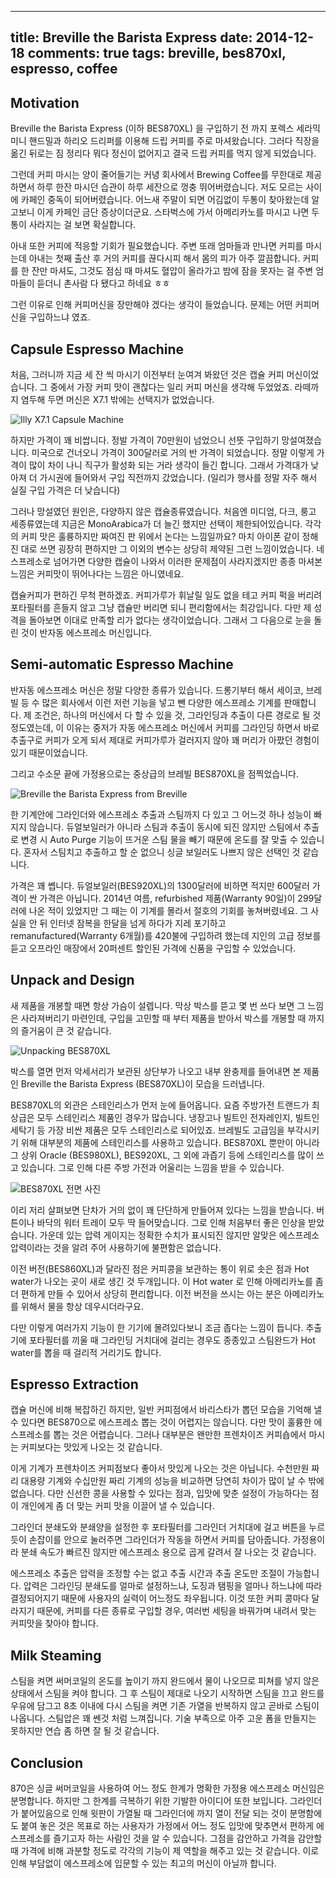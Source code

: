 ----
title: Breville the Barista Express
date: 2014-12-18
comments: true
tags: breville, bes870xl, espresso, coffee
----

## Motivation

Breville the Barista Express (이하 BES870XL) 을 구입하기 전 까지 포렉스 세라믹 미니 핸드밀과 하리오 드리퍼를 이용해 드립 커피를 주로 마셔왔습니다.
그러다 직장을 옮긴 뒤로는 짐 정리다 뭐다 정신이 없어지고 결국 드립 커피를 먹지 않게 되었습니다.

그런데 커피 마시는 양이 줄어들기는 커녕 회사에서 Brewing Coffee를 무한대로 제공하면서 하루 한잔 마시던 습관이 하루 세잔으로 껑충 뛰어버렸습니다.
저도 모르는 사이에 카페인 중독이 되어버렸습니다.
어느새 주말이 되면 어김없이 두통이 찾아왔는데 알고보니 이게 카페인 금단 증상이더군요.
스타벅스에 가서 아메리카노를 마시고 나면 두통이 사라지는 걸 보면 확실합니다.

아내 또한 커피에 적응할 기회가 필요했습니다.
주변 또래 엄마들과 만나면 커피를 마시는데 아내는 첫째 출산 후 거의 커피를 끊다시피 해서 몸의 피가 아주 깔끔합니다.
커피를 한 잔만 마셔도, 그것도 점심 때 마셔도 혈압이 올라가고 밤에 잠을 못자는 걸 주변 엄마들이 듣더니 촌사람 다 됐다고 하네요 ㅎㅎ

그런 이유로 인해 커피머신을 장만해야 겠다는 생각이 들었습니다.
문제는 어떤 커피머신을 구입하느냐 였죠.

## Capsule Espresso Machine

처음, 그러니까 지금 세 잔 씩 마시기 이전부터 눈여겨 봐왔던 것은 캡슐 커피 머신이었습니다.
그 중에서 가장 커피 맛이 괜찮다는 일리 커피 머신을 생각해 두었었죠.
라떼까지 염두해 두면 머신은 X7.1 밖에는 선택지가 없었습니다.

![Illy X7.1 Capsule Machine][illy-x7.1]

하지만 가격이 꽤 비쌉니다.
정발 가격이 70만원이 넘었으니 선뜻 구입하기 망설여졌습니다.
미국으로 건너오니 가격이 300달러로 거의 반 가격이 되었습니다.
정말 이렇게 가격이 많이 차이 나니 직구가 활성화 되는 거라 생각이 들긴 합니다.
그래서 가격대가 낮아져 더 가시권에 들어와서 구입 직전까지 갔었습니다.
(일리가 행사를 정말 자주 해서 실질 구입 가격은 더 낮습니다)

그러나 망설였던 원인은, 다양하지 않은 캡슐종류였습니다.
처음엔 미디엄, 다크, 룽고 세종류였는데 지금은 MonoArabica가 더 늘긴 했지만 선택이 제한되어있습니다.
각각의 커피 맛은 훌륭하지만 짜여진 판 위에서 논다는 느낌일까요?
마치 아이폰 같이 정해진 대로 쓰면 굉장히 편하지만 그 이외의 변수는 상당히 제약된 그런 느낌이었습니다.
네스프레소로 넘어가면 다양한 캡슐이 나와서 이러한 문제점이 사라지겠지만 종종 마셔본 느낌은 커피맛이 뛰어나다는 느낌은 아니였네요.

캡슐커피가 편하긴 무척 편하겠죠.
커피가루가 휘날릴 일도 없을 테고 커피 퍽을 버리려 포타필터를 흔들지 않고 그냥 캡슐만 버리면 되니 편리함에서는 최강입니다.
다만 제 성격을 돌아보면 이대로 만족할 리가 없다는 생각이었습니다.
그래서 그 다음으로 눈을 돌린 것이 반자동 에스프레소 머신입니다.

## Semi-automatic Espresso Machine

반자동 에스프레소 머신은 정말 다양한 종류가 있습니다.
드롱기부터 해서 세이코, 브레빌 등 수 많은 회사에서 이런 저런 기능을 넣고 뺀 다양한 에스프레소 기계를 판매합니다.
제 조건은, 하나의 머신에서 다 할 수 있을 것, 그라인딩과 추출이 다른 경로로 될 것 정도였는데, 이 이유는 중저가 자동 에스프레소 머신에서 커피를 그라인딩 하면서 바로 추출구로 커피가 오게 되서 제대로 커피가루가 걸러지지 않아 꽤 머리가 아팠던 경험이 있기 때문이었습니다.

그리고 수소문 끝에 가정용으로는 중상급의 브레빌 BES870XL을 점찍었습니다.

![Breville the Barista Express from Breville][bes870xl-from-breville]

한 기계안에 그라인더와 에스프레소 추출과 스팀까지 다 있고 그 어느것 하나 성능이 빠지지 않습니다.
듀얼보일러가 아니라 스팀과 추출이 동시에 되진 않지만 스팀에서 추출로 변경 시 Auto Purge 기능이 뜨거운 스팀 물을 빼기 때문에 온도를 잘 맞출 수 있습니다.
혼자서 스팀치고 추출하고 할 순 없으니 싱글 보일러도 나쁘지 않은 선택인 것 같습니다.

가격은 꽤 쎕니다.
듀얼보일러(BES920XL)의 1300달러에 비하면 적지만 600달러 가격이 싼 가격은 아닙니다.
2014년 여름, refurbished 제품(Warranty 90일)이 299달러에 나온 적이 있었지만 그 때는 이 기계를 몰라서 절호의 기회를 놓쳐버렸네요.
그 사실을 안 뒤 인터넷 잠복을 한달을 넘게 하다가 지레 포기하고 remanufactured(Warranty 6개월)를 420불에 구입하려 했는데 지인의 고급 정보를 듣고 오프라인 매장에서 20퍼센트 할인된 가격에 신품을 구입할 수 있었습니다.

## Unpack and Design

새 제품을 개봉할 때면 항상 가슴이 설렙니다.
막상 박스를 뜯고 몇 번 쓰다 보면 그 느낌은 사라져버리기 마련인데, 구입을 고민할 때 부터 제품을 받아서 박스를 개봉할 때 까지의 즐거움이 큰 것 같습니다.

![Unpacking BES870XL][bes870xl-unpack]

박스를 열면 먼저 악세서리가 보관된 상단부가 나오고 내부 완충제를 들어내면 본 제품인 Breville the Barista Express (BES870XL)이 모습을 드러냅니다.

BES870XL의 외관은 스테인리스가 먼저 눈에 들어옵니다.
요즘 주방가전 트랜드가 최상급은 모두 스테인리스 제품인 경우가 많습니다.
냉장고나 빌트인 전자레인지, 빌트인 세탁기 등 가장 비싼 제품은 모두 스테인리스로 되어있죠.
브레빌도 고급임을 부각시키기 위해 대부분의 제품에 스테인리스를 사용하고 있습니다.
BES870XL 뿐만이 아니라 그 상위 Oracle (BES980XL), BES920XL, 그 외에 과즙기 등에 스테인리스를 많이 쓰고 있습니다.
그로 인해 다른 주방 가전과 어울리는 느낌을 받을 수 있습니다.

![BES870XL 전면 사진][bes870xl-front]

이리 저리 살펴보면 단차가 거의 없이 꽤 단단하게 만들어져 있다는 느낌을 받습니다.
버튼이나 바닥의 워터 트레이 모두 딱 들어맞습니다.
그로 인해 처음부터 좋은 인상을 받았습니다.
가운데 있는 압력 게이지는 정확한 수치가 표시되진 않지만 알맞은 에스프레소 압력이라는 것을 알려 주어 사용하기에 불편함은 없습니다.

이전 버전(BES860XL)과 달라진 점은 커피콩을 보관하는 통이 위로 솟은 점과 Hot water가 나오는 곳이 새로 생긴 것 두개입니다.
이 Hot water 로 인해 아메리카노를 좀 더 편하게 만들 수 있어서 상당히 편리합니다.
이전 버전을 쓰시는 아는 분은 아메리카노를 위해서 물을 항상 데우시더라구요.

다만 이렇게 여러가지 기능이 한 기기에 몰려있다보니 조금 좁다는 느낌이 듭니다.
추출기에 포타필터를 끼울 때 그라인딩 거치대에 걸리는 경우도 종종있고 스팀완드가 Hot water를 뽑을 때 걸리적 거리기도 합니다.

## Espresso Extraction

캡슐 머신에 비해 복잡하긴 하지만, 일반 커피점에서 바리스타가 뽑던 모습을 기억해 낼 수 있다면 BES870으로 에스프레소 뽑는 것이 어렵지는 않습니다.
다만 맛이 훌륭한 에스프레소를 뽑는 것은 어렵습니다.
그러나 대부분은 왠만한 프렌차이즈 커피숍에서 마시는 커피보다는 맛있게 나오는 것 같습니다.

이게 기계가 프렌차이즈 커피점보다 좋아서 맛있게 나오는 것은 아닙니다.
수천만원 짜리 대용량 기계와 수십만원 짜리 기계의 성능을 비교하면 당연히 차이가 많이 날 수 밖에 없습니다.
다만 신선한 콩을 사용할 수 있다는 점과, 입맛에 맞춘 설정이 가능하다는 점이 개인에게 좀 더 맞는 커피 맛을 이끌어 낼 수 있습니다.

그라인더 분쇄도와 분쇄양을 설정한 후 포타필터를 그라인더 거치대에 걸고 버튼을 누르듯이 손잡이를 안으로 눌러주면 그라인더가 작동을 하면서 커피를 담아줍니다.
가정용이라 분쇄 속도가 빠르진 않지만 에스프레소 용으로 곱게 갈려서 잘 나오는 것 같습니다.

에스프레소 추출은 압력을 조정할 수는 없고 추출 시간과 추출 온도만 조절이 가능합니다.
압력은 그라인딩 분쇄도를 얼마로 설정하느냐, 도징과 탬핑을 얼마나 하느냐에 따라 결정되어지기 때문에 사용자의 실력이 어느정도 좌우됩니다.
이것 또한 커피 콩마다 달라지기 때문에, 커피를 다른 종류로 구입할 경우, 여러번 세팅을 바꿔가며 내려서 맞는 커피맛을 찾아야 합니다.

## Milk Steaming

스팀을 켜면 써머코일의 온도를 높이기 까지 완드에서 물이 나오므로 피쳐를 넣지 않은 상태에서 스팀을 켜야 합니다.
그 후 스팀이 제대로 나오기 시작하면 스팀을 끄고 완드를 우유에 담그고 8초 이내에 다시 스팀을 켜면 기존 가열을 반복하지 않고 곧바로 스팀이 나옵니다.
스팀압은 꽤 쎈것 처럼 느껴집니다.
기술 부족으로 아주 고운 폼을 만들지는 못하지만 연습 좀 하면 잘 될 것 같습니다.

## Conclusion

870은 싱글 써머코일을 사용하여 어느 정도 한계가 명확한 가정용 에스프레소 머신임은 분명합니다.
하지만 그 한계를 극복하기 위한 기발한 아이디어 또한 보입니다.
그라인더가 붙어있음으로 인해 윗판이 가열될 때 그라인더에 까지 열이 전달 되는 것이 분명함에도 붙여 놓은 것은 목표로 하는 사용자가 가정에서 어느 정도 입맛에 맞추면서 편하게 에스프레소를 즐기고자 하는 사람인 것을 알 수 있습니다.
그점을 감안하고 가격을 감안할 때 가격에 비해 과분할 정도로 각각의 기능이 제 역할을 해주고 있는 것 같습니다.
이로 인해 부담없이 에스프레소에 입문할 수 있는 최고의 머신이 아닐까 합니다.

[illy-x7.1]: ../media/page/coffee/illy-x7.1.jpg
[bes870xl-from-breville]: ../media/page/coffee/bes870xl-from-breville.jpg
[bes870xl-unpack]: ../media/page/coffee/bes870xl-unpack.jpg
[bes870xl-front]: ../media/page/coffee/bes870xl-front.jpg